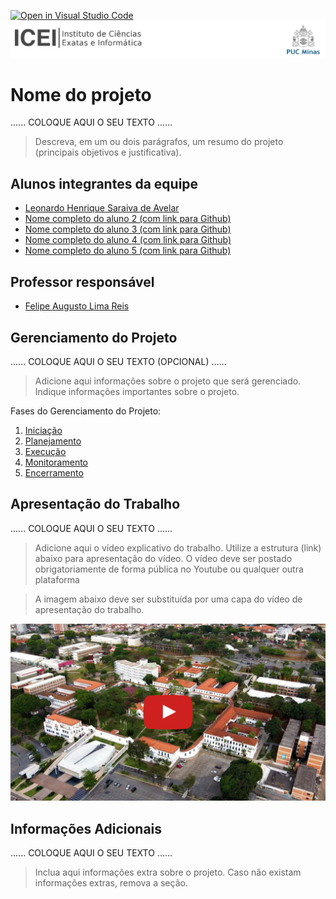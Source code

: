 [![Open in Visual Studio Code](https://classroom.github.com/assets/open-in-vscode-718a45dd9cf7e7f842a935f5ebbe5719a5e09af4491e668f4dbf3b35d5cca122.svg)](https://classroom.github.com/online_ide?assignment_repo_id=14228827&assignment_repo_type=AssignmentRepo)
![ICEI](images/icei-pucminas.png)

# Nome do projeto

......  COLOQUE AQUI O SEU TEXTO ......

> Descreva, em um ou dois parágrafos, um resumo do projeto (principais objetivos e justificativa).

## Alunos integrantes da equipe

* [Leonardo Henrique Saraiva de Avelar](https://github.com/Leo-Avelar)
* [Nome completo do aluno 2 (com link para Github)](https://github.com/aluno2)
* [Nome completo do aluno 3 (com link para Github)](https://github.com/aluno3)
* [Nome completo do aluno 4 (com link para Github)](https://github.com/aluno4)
* [Nome completo do aluno 5 (com link para Github)](https://github.com/aluno5)

## Professor responsável

* [Felipe Augusto Lima Reis](https://github.com/falreis)

## Gerenciamento do Projeto

......  COLOQUE AQUI O SEU TEXTO (OPCIONAL) ......

> Adicione aqui informações sobre o projeto que será gerenciado. 
> Indique informações importantes sobre o projeto.

Fases do Gerenciamento do Projeto:
1. [Iniciação](docs/01-iniciacao)
2. [Planejamento](docs/02-planejamento)
3. [Execução](docs/03-execucao)
4. [Monitoramento](docs/04-monitoramento)
5. [Encerramento](docs/05-encerramento)

## Apresentação do Trabalho

......  COLOQUE AQUI O SEU TEXTO ......

> Adicione aqui o vídeo explicativo do trabalho.
> Utilize a estrutura (link) abaixo para apresentação do vídeo.
> O vídeo deve ser postado obrigatoriamente de forma pública no Youtube ou qualquer outra plataforma 

> A imagem abaixo deve ser substituída por uma capa do vídeo de apresentação do trabalho.

[![Imagem do Trabalho](images/pucminas-video-youtube.jpg)](https://www.youtube.com/watch?v=unq_cZ6NOwk)

## Informações Adicionais

......  COLOQUE AQUI O SEU TEXTO ......

> Inclua aqui informações extra sobre o projeto.
> Caso não existam informações extras, remova a seção.
